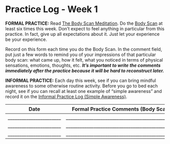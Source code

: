 Practice Log - Week 1
=====================

**FORMAL PRACTICE:** Read [The Body Scan Meditation][1]. Do the [Body Scan][2] at least six times this
week. Don’t expect to feel anything in particular from this practice. In fact, give up all
expectations about it. Just let your experience be your experience. 

Record on this form each time you do the Body Scan. In the comment field, put just a few words to
remind you of your impressions of that particular body scan: what came up, how it felt, what you
noticed in terms of physical sensations, emotions, thoughts, etc. _**It’s important to write the
comments immediately after the practice because it will be hard to reconstruct later.**_

**INFORMAL PRACTICE:** Each day this week, see if you can bring mindful awareness to some
otherwise routine activity. Before you go to bed each night, see if you can recall at least one
example of “simple awareness” and record it on the [Informal Practice Log (Simple Awareness)][3].

Date  |  Formal Practice Comments (Body Scan)
------|--------------------------------------
_______________________ | ________________________________________________
_______________________ | ________________________________________________
_______________________ | ________________________________________________



[1]: /docs/week1/bodyscan.md
[2]: /meditations/bodyscan.md
[3]: /practice/week1-informal.md
